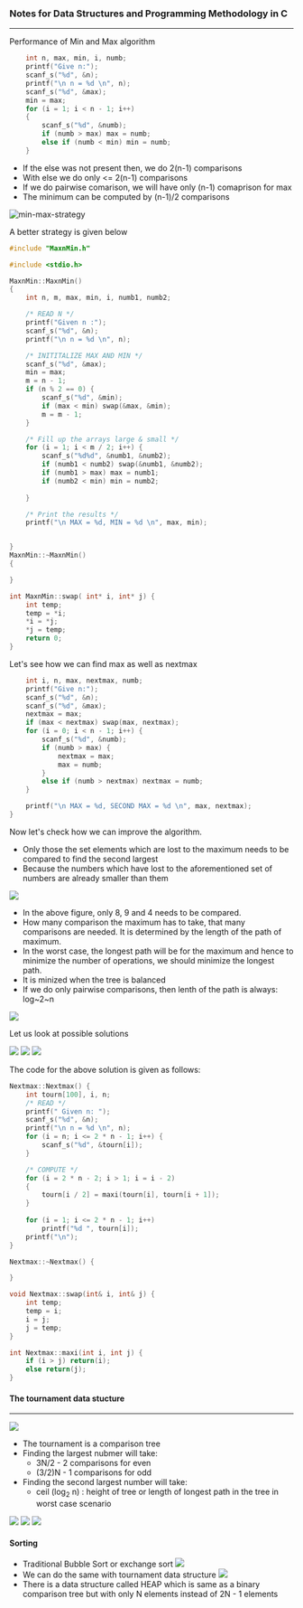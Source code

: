 ### Notes for Data Structures and Programming Methodology in C
<script type="text/javascript" src="http://cdn.mathjax.org/mathjax/latest/MathJax.js?config=default"></script>
---

Performance of Min and Max algorithm

```c
	int n, max, min, i, numb;
	printf("Give n:");
	scanf_s("%d", &n);
	printf("\n n = %d \n", n);
	scanf_s("%d", &max);
	min = max;
	for (i = 1; i < n - 1; i++)
	{
		scanf_s("%d", &numb);
		if (numb > max) max = numb;
		else if (numb < min) min = numb;
	}
```
- If the else was not present then, we do 2(n-1) comparisons
- With else we do only <= 2(n-1) comparisons
- If we do pairwise comarison, we will have only (n-1) comaprison for max
- The minimum can be computed by (n-1)/2 comparisons

![min-max-strategy](./Introduction/Min-Max-Better-Approach.png)

A better strategy is given below

```c
#include "MaxnMin.h"

#include <stdio.h>

MaxnMin::MaxnMin()
{
	int n, m, max, min, i, numb1, numb2;

	/* READ N */
	printf("Given n :");
	scanf_s("%d", &n);
	printf("\n n = %d \n", n);

	/* INITITALIZE MAX AND MIN */
	scanf_s("%d", &max);
	min = max;
	m = n - 1;
	if (n % 2 == 0) {
		scanf_s("%d", &min);
		if (max < min) swap(&max, &min);
		m = m - 1;
	}

	/* Fill up the arrays large & small */
	for (i = 1; i < m / 2; i++) {
		scanf_s("%d%d", &numb1, &numb2);
		if (numb1 < numb2) swap(&numb1, &numb2);
		if (numb1 > max) max = numb1;
		if (numb2 < min) min = numb2;
		
	}

	/* Print the results */
	printf("\n MAX = %d, MIN = %d \n", max, min);


}
MaxnMin::~MaxnMin()
{

} 

int MaxnMin::swap( int* i, int* j) {
	int temp;
	temp = *i;
	*i = *j;
	*j = temp;
	return 0;
}
```

Let's see how we can find max as well as nextmax

```c
	int i, n, max, nextmax, numb;
	printf("Give n:");
	scanf_s("%d", &n);
	scanf_s("%d", &max);
	nextmax = max;
	if (max < nextmax) swap(max, nextmax);
	for (i = 0; i < n - 1; i++) {
		scanf_s("%d", &numb);
		if (numb > max) {
			nextmax = max;
			max = numb;
		}
		else if (numb > nextmax) nextmax = numb;
	}

	printf("\n MAX = %d, SECOND MAX = %d \n", max, nextmax);
}
```

Now let's check how we can improve the algorithm.
- Only those the set elements which are lost to the maximum needs to be compared to find the second largest
- Because the numbers which have lost to the aforementioned set of numbers are already smaller than them 

![](./Introduction/Nextmax1.png)

- In the above figure, only 8, 9 and 4 needs to be compared.
-  How many comparison the maximum has to take, that many comparisons are needed. It is determined by the length of the path of maximum. 
-  In the worst case, the longest path will be for the maximum and hence to minimize the number of operations, we should minimize the longest path.
-  It is minized when the tree is balanced
-  If we do only pairwise comparisons, then lenth of the path is always: log~2~n

![](./Introduction/Nextmax2.png)

Let us look at possible solutions


![](./Introduction/Nextmax3.png)
![](./Introduction/Nextmax4.png)
![](./Introduction/Nextmax5.png)

The code for the above solution is given as follows:
```c
Nextmax::Nextmax() {
	int tourn[100], i, n;
	/* READ */
	printf(" Given n: ");
	scanf_s("%d", &n);
	printf("\n n = %d \n", n);
	for (i = n; i <= 2 * n - 1; i++) {
		scanf_s("%d", &tourn[i]);
	}

	/* COMPUTE */
	for (i = 2 * n - 2; i > 1; i = i - 2)
	{
		tourn[i / 2] = maxi(tourn[i], tourn[i + 1]);
	}
				
	for (i = 1; i <= 2 * n - 1; i++)
		printf("%d ", tourn[i]);
	printf("\n");
}

Nextmax::~Nextmax() {

}

void Nextmax::swap(int& i, int& j) {
	int temp;
	temp = i;
	i = j;
	j = temp;
}

int Nextmax::maxi(int i, int j) {
	if (i > j) return(i);
	else return(j);
}
```

#### The tournament data stucture
---

![](./Tournament/NextmaxImproved1.png)

- The tournament is a comparison tree
- Finding the largest nubmer will take: 
  - 3N/2 - 2 comparisons for even
  - (3/2)N - 1 comparisons for odd
- Finding the second largest number will take:
  - ceil (log<sub>2</sub> n) : height of tree or length of longest path in the tree in worst case scenario
 
![](./Tournament/NextmaxImproved2.png)
![](./Tournament/NextmaxImproved3.png)
![](./Tournament/NextmaxImproved4.png)

#### Sorting

- Traditional Bubble Sort or exchange sort
![](./Sorting/Sorting1.png)
- We can do the same with tournament data structure
![](./Sorting/Sorting2.png)
- There is a data structure called HEAP which is same as a binary comparison tree but with only N elements instead of 2N - 1 elements

